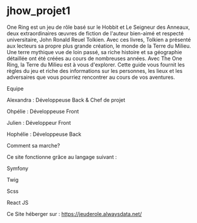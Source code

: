 # jhow_projet1

One Ring est un jeu de rôle basé sur le Hobbit et Le Seigneur des Anneaux, deux extraordinaires œuvres de fiction de l'auteur bien-aimé et respecté universitaire, John Ronald Reuel Tolkien. 
Avec ces livres, Tolkien a présenté aux lecteurs sa propre plus grande création, le monde de la Terre du Milieu. 
Une terre mythique vue de loin passé, sa riche histoire et sa géographie détaillée ont été créées au cours de nombreuses années. 
Avec The One Ring, la Terre du Milieu est à vous d'explorer. 
Cette guide vous fournit les règles du jeu et riche des informations sur les personnes, les lieux et les adversaires que vous pourriez rencontrer au cours de vos aventures.

Equipe 

Alexandra : Développeuse Back & Chef de projet

Ohpélie : Développeuse Front

Julien :  Développeur Front

Hophélie :  Développeuse Back 

Comment sa marche?

Ce site fonctionne grâce au langage suivant : 

  Symfony
  
  Twig
  
  Scss
  
  React JS
  
 Ce Site héberger sur : https://jeuderole.alwaysdata.net/
